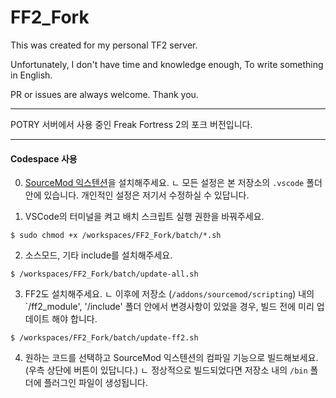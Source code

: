 # FF2_Fork

This was created for my personal TF2 server.

Unfortunately, I don't have time and knowledge enough, To write something in English.

PR or issues are always welcome. Thank you.

-------
POTRY 서버에서 사용 중인 Freak Fortress 2의 포크 버전입니다.

------
#### Codespace 사용

0. [SourceMod 익스텐션](https://marketplace.visualstudio.com/items?itemName=Sarrus.sourcepawn-vscode)을 설치해주세요.
ㄴ 모든 설정은 본 저장소의 `.vscode` 폴더 안에 있습니다. 개인적인 설정은 저기서 수정하실 수 있답니다.

1. VSCode의 터미널을 켜고 배치 스크립트 실행 권한을 바꿔주세요.

  `$ sudo chmod +x /workspaces/FF2_Fork/batch/*.sh`

2. 소스모드, 기타 include를 설치해주세요.
  
  `$ /workspaces/FF2_Fork/batch/update-all.sh`

3. FF2도 설치해주세요. 
ㄴ 이후에 저장소 (`/addons/sourcemod/scripting`) 내의 `/ff2_module', '/include' 폴더 안에서 변경사항이 있었을 경우, 빌드 전에 미리 업데이트 해야 합니다.

  `$ /workspaces/FF2_Fork/batch/update-ff2.sh`

4. 원하는 코드를 선택하고 SourceMod 익스텐션의 컴파일 기능으로 빌드해보세요. (우측 상단에 버튼이 있답니다.)
ㄴ 정상적으로 빌드되었다면 저장소 내의 `/bin` 폴더에 플러그인 파일이 생성됩니다.

